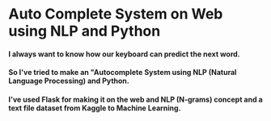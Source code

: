 # Auto Complete System on Web using NLP and Python

#### I always want to know how our keyboard can predict the next word.
#### So I've tried to make an "Autocomplete System using NLP (Natural Language Processing) and Python. 
#### I've used Flask for making it on the web and NLP (N-grams) concept and a text file dataset from Kaggle to Machine Learning.


